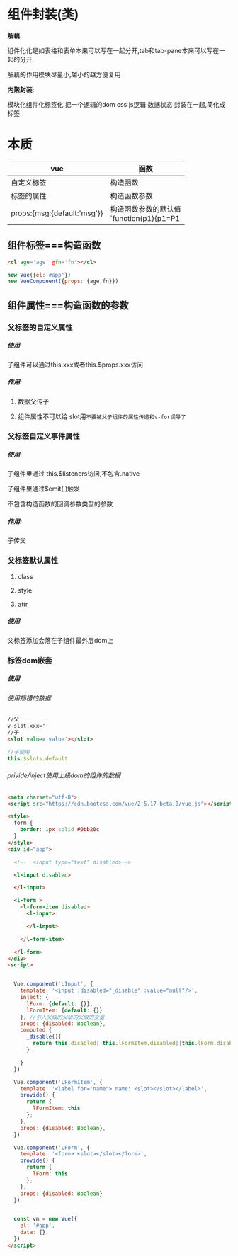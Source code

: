 
# 组件封装(类)

**解藕:**

组件化化是如表格和表单本来可以写在一起分开,tab和tab-pane本来可以写在一起的分开,

解藕的作用模块尽量小,越小的越方便复用

**内聚封装:**

模块化组件化标签化:把一个逻辑的dom  css  js逻辑  数据状态 封装在一起,简化成标签
# 本质

| vue                         | 函数                                                      |
| --------------------------- | --------------------------------------------------------- |
| 自定义标签                  | 构造函数                                                      |
| 标签的属性                  | 构造函数参数                                                  |
| props:{msg:{default:'msg'}} | 构造函数参数的默认值<br />`function(p1){p1=P1||defultValue }` |

## 组件标签===构造函数
```html
<cl age='age' @fn='fn'></cl>
```

```javascript
new Vue({el:'#app'})
new VueComponent({props: {age,fn}})
```

##  组件属性===构造函数的参数

### 父标签的自定义属性

##### 使用

子组件可以通过this.xxx或者this.$props.xxx访问

##### 作用:

   1. 数据父传子  

   2. 组件属性不可以给 slot用`不要被父子组件的属性传递和v-for误导了`

### 父标签自定义事件属性

##### 使用

子组件里通过 this.$listeners访问,不包含.native

子组件里通过$emit( )触发

不包含构造函数的回调参数类型的参数 

##### 作用:

子传父

### 父标签默认属性

1. class

2. style

3. attr

##### 使用

父标签添加会落在子组件最外层dom上
### 标签dom嵌套

##### 使用

###### 使用插槽的数据

```html
//父
v-slot.xxx=''
//子
<slot value='value'></slot>
```

```js
//子使用
this.$slots.default
```

###### privide/inject使用上级dom的组件的数据

```html
<meta charset="utf-8">
<script src="https://cdn.bootcss.com/vue/2.5.17-beta.0/vue.js"></script>

<style>
  form {
    border: 1px solid #0bb20c
  }
</style>
<div id="app">

  <!--  <input type="text" disabled>-->

  <l-input disabled>

  </l-input>

  <l-form >
    <l-form-item disabled>
      <l-input>

      </l-input>

    </l-form-item>

  </l-form>
</div>
<script>


  Vue.component('LInput', {
    template: '<input :disabled="_disable" :value="null"/>',
    inject: {
      lForm: {default: {}},
      lFormItem: {default: {}}
    }, //引入父级的父级的父级的变量
    props: {disabled: Boolean},
    computed:{
      _disable(){
        return this.disabled||this.lFormItem.disabled||this.lForm.disabled
      }

    }
  })

  Vue.component('LFormItem', {
    template: '<label for="name"> name: <slot></slot></label>',
    provide() {
      return {
        lFormItem: this
      };
    },
    props: {disabled: Boolean},
  })

  Vue.component('LForm', {
    template: '<form> <slot></slot></form>',
    provide() {
      return {
        lForm: this
      };
    },
    props: {disabled: Boolean}
  })


  const vm = new Vue({
    el: '#app',
    data: {},
  })
</script>

```



